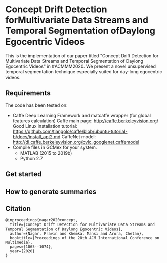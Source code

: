 # Concept Drift Detection forMultivariate Data Streams and Temporal Segmentation ofDaylong Egocentric Videos

This is the implementation of our paper titled "Concept Drift Detection for Multivariate Data Streams and Temporal Segmentation of Daylong Egocentric Videos"  in #ACMMM2020. We present a novel unsupervised temporal segmentation technique especially suited for day-long egocentric videos.



## Requirements
The code has been tested on:
 - Caffe Deep Learning Framework and matcaffe wrapper (for global features calculation)
		Caffe main page: http://caffe.berkeleyvision.org/
		Good Linux installation tutorial: https://github.com/tiangolo/caffe/blob/ubuntu-tutorial-b/docs/install_apt2.md
		CaffeNet model: http://dl.caffe.berkeleyvision.org/bvlc_googlenet.caffemodel
  - Compile files in GCMex for your system.
	- MATLAB (2015 to 2019b)
	- Python 2.7


## Get started

## How to generate summaries


## Citation
```
@inproceedings{nagar2020concept,
  title={Concept Drift Detection for Multivariate Data Streams and Temporal Segmentation of Daylong Egocentric Videos},
  author={Nagar, Pravin and Khemka, Mansi and Arora, Chetan},
  booktitle={Proceedings of the 28th ACM International Conference on Multimedia},
  pages={1065--1074},
  year={2020}
}
```
